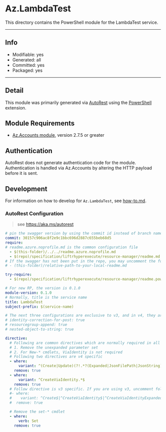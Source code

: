 <!-- region Generated -->
# Az.LambdaTest
This directory contains the PowerShell module for the LambdaTest service.

---
## Info
- Modifiable: yes
- Generated: all
- Committed: yes
- Packaged: yes

---
## Detail
This module was primarily generated via [AutoRest](https://github.com/Azure/autorest) using the [PowerShell](https://github.com/Azure/autorest.powershell) extension.

## Module Requirements
- [Az.Accounts module](https://www.powershellgallery.com/packages/Az.Accounts/), version 2.7.5 or greater

## Authentication
AutoRest does not generate authentication code for the module. Authentication is handled via Az.Accounts by altering the HTTP payload before it is sent.

## Development
For information on how to develop for `Az.LambdaTest`, see [how-to.md](how-to.md).
<!-- endregion -->

### AutoRest Configuration
> see https://aka.ms/autorest

```yaml
# pin the swagger version by using the commit id instead of branch name
commit: 30157c906ac8f2e9c1bbc696d2887c655beb68d5
require:
# readme.azure.noprofile.md is the common configuration file
  - $(this-folder)/../../readme.azure.noprofile.md
  - $(repo)/specification/liftrhyperexecute/resource-manager/readme.md
# If the swagger has not been put in the repo, you may uncomment the following line and refer to it locally
# - (this-folder)/relative-path-to-your-local-readme.md

try-require: 
  - $(repo)/specification/liftrhyperexecute/resource-manager/readme.powershell.md

# For new RP, the version is 0.1.0
module-version: 0.1.0
# Normally, title is the service name
title: LambdaTest
subject-prefix: $(service-name)

# The next three configurations are exclusive to v3, and in v4, they are activated by default. If you are still using v3, please uncomment them.
# identity-correction-for-post: true
# resourcegroup-append: true
# nested-object-to-string: true

directive:
  # Following are common directives which are normally required in all the RPs
  # 1. Remove the unexpanded parameter set
  # 2. For New-* cmdlets, ViaIdentity is not required
  # Following two directives are v4 specific
  - where:
      variant: ^(Create|Update)(?!.*?(Expanded|JsonFilePath|JsonString))
    remove: true
  - where:
      variant: ^CreateViaIdentity.*$
    remove: true
  # Follow directive is v3 specific. If you are using v3, uncomment following directive and comments out two directives above
  #- where:
  #    variant: ^Create$|^CreateViaIdentity$|^CreateViaIdentityExpanded$|^Update$|^UpdateViaIdentity$
  #  remove: true

  # Remove the set-* cmdlet
  - where:
      verb: Set
    remove: true
```
